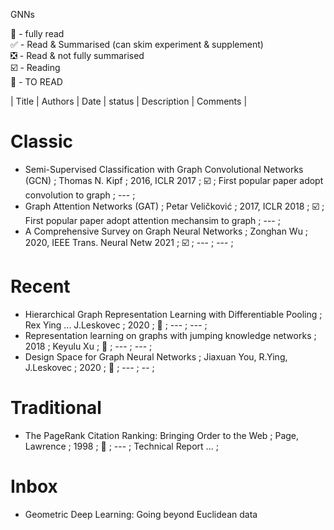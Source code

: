 GNNs

💯 - fully read  
✅ - Read & Summarised (can skim experiment & supplement)  
❎ - Read & not fully summarised    
☑️ - Reading  
🔲 - TO READ

| Title | Authors | Date | status | Description | Comments |

# Classic

- Semi-Supervised Classification with Graph Convolutional Networks (GCN) ; Thomas N. Kipf ; 2016, ICLR 2017 ; ☑️ ; First popular paper adopt convolution to graph ;  --- ;
- Graph Attention Networks (GAT) ; Petar Veličković ; 2017, ICLR 2018 ; ☑️ ; First popular paper adopt attention mechansim to graph ; --- ;
- A Comprehensive Survey on Graph Neural Networks ; Zonghan Wu ;  2020, IEEE Trans. Neural Netw 2021  ; ☑️ ; --- ;  --- ;

# Recent

- Hierarchical Graph Representation Learning with Differentiable Pooling ; Rex Ying ... J.Leskovec ; 2020 ; 🔲 ; --- ; --- ;
- Representation learning on graphs with jumping knowledge networks ; 2018 ; Keyulu Xu ; 🔲 ; --- ; --- ;
- Design Space for Graph Neural Networks ; Jiaxuan You, R.Ying, J.Leskovec ; 2020 ; 🔲 ; --- ; -- ; 

# Traditional 
 
- The PageRank Citation Ranking: Bringing Order to the Web ; Page, Lawrence  ; 1998 ; 🔲 ; --- ; Technical Report ... ;


# Inbox 

- Geometric Deep Learning: Going beyond Euclidean data
